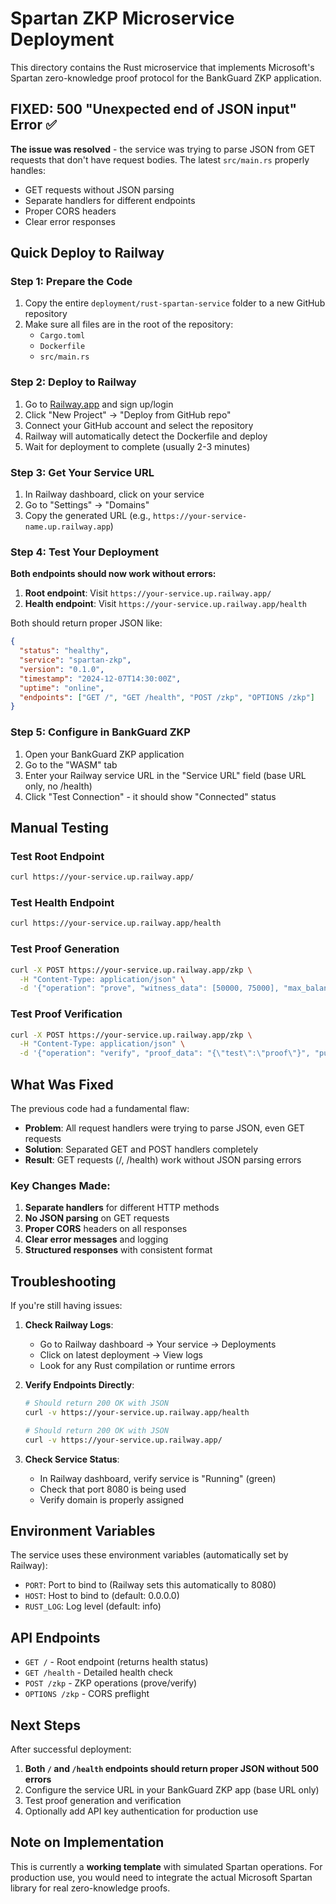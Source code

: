 
# Spartan ZKP Microservice Deployment

This directory contains the Rust microservice that implements Microsoft's Spartan zero-knowledge proof protocol for the BankGuard ZKP application.

## FIXED: 500 "Unexpected end of JSON input" Error ✅

**The issue was resolved** - the service was trying to parse JSON from GET requests that don't have request bodies. The latest `src/main.rs` properly handles:
- GET requests without JSON parsing
- Separate handlers for different endpoints
- Proper CORS headers
- Clear error responses

## Quick Deploy to Railway

### Step 1: Prepare the Code
1. Copy the entire `deployment/rust-spartan-service` folder to a new GitHub repository
2. Make sure all files are in the root of the repository:
   - `Cargo.toml`
   - `Dockerfile`
   - `src/main.rs`

### Step 2: Deploy to Railway
1. Go to [Railway.app](https://railway.app) and sign up/login
2. Click "New Project" → "Deploy from GitHub repo"
3. Connect your GitHub account and select the repository
4. Railway will automatically detect the Dockerfile and deploy
5. Wait for deployment to complete (usually 2-3 minutes)

### Step 3: Get Your Service URL
1. In Railway dashboard, click on your service
2. Go to "Settings" → "Domains"
3. Copy the generated URL (e.g., `https://your-service-name.up.railway.app`)

### Step 4: Test Your Deployment
**Both endpoints should now work without errors:**

1. **Root endpoint**: Visit `https://your-service.up.railway.app/`
2. **Health endpoint**: Visit `https://your-service.up.railway.app/health`

Both should return proper JSON like:
```json
{
  "status": "healthy",
  "service": "spartan-zkp",
  "version": "0.1.0",
  "timestamp": "2024-12-07T14:30:00Z",
  "uptime": "online",
  "endpoints": ["GET /", "GET /health", "POST /zkp", "OPTIONS /zkp"]
}
```

### Step 5: Configure in BankGuard ZKP
1. Open your BankGuard ZKP application
2. Go to the "WASM" tab
3. Enter your Railway service URL in the "Service URL" field (base URL only, no /health)
4. Click "Test Connection" - it should show "Connected" status

## Manual Testing

### Test Root Endpoint
```bash
curl https://your-service.up.railway.app/
```

### Test Health Endpoint
```bash
curl https://your-service.up.railway.app/health
```

### Test Proof Generation
```bash
curl -X POST https://your-service.up.railway.app/zkp \
  -H "Content-Type: application/json" \
  -d '{"operation": "prove", "witness_data": [50000, 75000], "max_balance": 100000}'
```

### Test Proof Verification
```bash
curl -X POST https://your-service.up.railway.app/zkp \
  -H "Content-Type: application/json" \
  -d '{"operation": "verify", "proof_data": "{\"test\":\"proof\"}", "public_inputs": ["1"]}'
```

## What Was Fixed

The previous code had a fundamental flaw:
- **Problem**: All request handlers were trying to parse JSON, even GET requests
- **Solution**: Separated GET and POST handlers completely
- **Result**: GET requests (/, /health) work without JSON parsing errors

### Key Changes Made:
1. **Separate handlers** for different HTTP methods
2. **No JSON parsing** on GET requests
3. **Proper CORS** headers on all responses
4. **Clear error messages** and logging
5. **Structured responses** with consistent format

## Troubleshooting

If you're still having issues:

1. **Check Railway Logs**:
   - Go to Railway dashboard → Your service → Deployments
   - Click on latest deployment → View logs
   - Look for any Rust compilation or runtime errors

2. **Verify Endpoints Directly**:
   ```bash
   # Should return 200 OK with JSON
   curl -v https://your-service.up.railway.app/health
   
   # Should return 200 OK with JSON  
   curl -v https://your-service.up.railway.app/
   ```

3. **Check Service Status**:
   - In Railway dashboard, verify service is "Running" (green)
   - Check that port 8080 is being used
   - Verify domain is properly assigned

## Environment Variables

The service uses these environment variables (automatically set by Railway):
- `PORT`: Port to bind to (Railway sets this automatically to 8080)
- `HOST`: Host to bind to (default: 0.0.0.0)
- `RUST_LOG`: Log level (default: info)

## API Endpoints

- `GET /` - Root endpoint (returns health status)
- `GET /health` - Detailed health check  
- `POST /zkp` - ZKP operations (prove/verify)
- `OPTIONS /zkp` - CORS preflight

## Next Steps

After successful deployment:
1. **Both `/` and `/health` endpoints should return proper JSON without 500 errors**
2. Configure the service URL in your BankGuard ZKP app (base URL only)
3. Test proof generation and verification
4. Optionally add API key authentication for production use

## Note on Implementation

This is currently a **working template** with simulated Spartan operations. For production use, you would need to integrate the actual Microsoft Spartan library for real zero-knowledge proofs.
